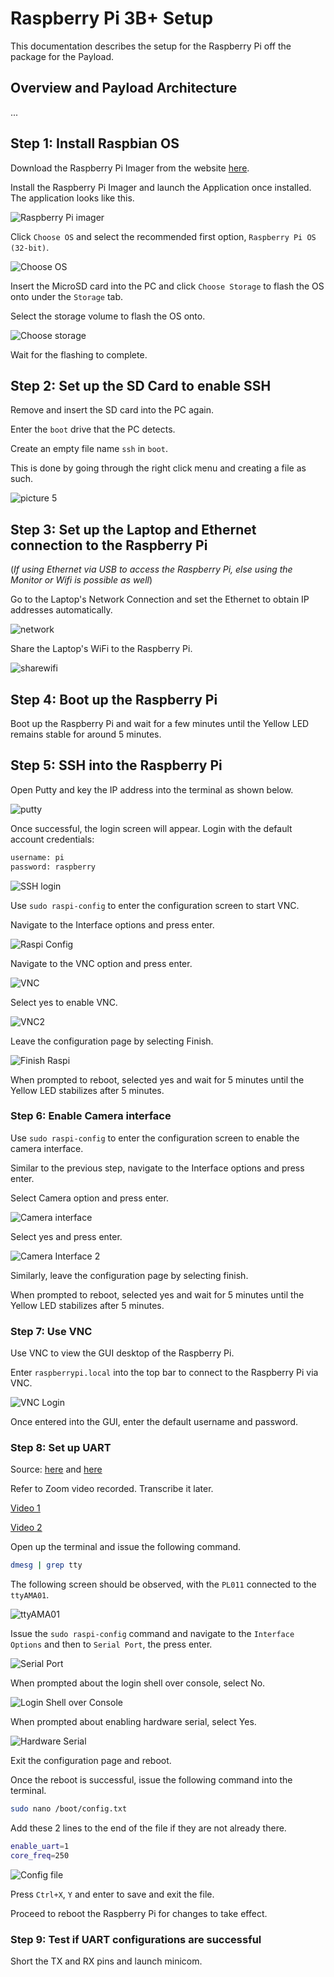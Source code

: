 # Raspberry Pi 3B+ Setup

This documentation describes the setup for the Raspberry Pi off the package for the Payload.

## Overview and Payload Architecture

...

## Step 1: Install Raspbian OS

Download the Raspberry Pi Imager from the website [here](https://www.raspberrypi.org/software/).

Install the Raspberry Pi Imager and launch the Application once installed. The application looks like this.

![Raspberry Pi imager](images/rpiimager.png)

Click `Choose OS` and select the recommended first option, `Raspberry Pi OS (32-bit)`.

![Choose OS](images/choose_os.png)  

Insert the MicroSD card into the PC and click `Choose Storage` to flash the OS onto under the `Storage` tab.

Select the storage volume to flash the OS onto.

![Choose storage](images/CHOOSE_STORAGE.png)  

Wait for the flashing to complete.

## Step 2: Set up the SD Card to enable SSH

Remove and insert the SD card into the PC again.

Enter the `boot` drive that the PC detects.

Create an empty file name `ssh` in `boot`.

This is done by going through the right click menu and creating a file as such.

![picture 5](images/ssh_file.png)  

## Step 3: Set up the Laptop and Ethernet connection to the Raspberry Pi

(*If using Ethernet via USB to access the Raspberry Pi, else using the Monitor or Wifi is possible as well*)

Go to the Laptop's Network Connection and set the Ethernet to obtain IP addresses automatically.

![network](https://www.diyhobi.com/wp-content/uploads/2016/11/set-ethernet-auto-obtain-ip-mylinuxcode.com_.png)

Share the Laptop's WiFi to the Raspberry Pi.

![sharewifi](https://www.diyhobi.com/wp-content/uploads/2016/11/share-wifi-internet-mylinuxcode.png)

## Step 4: Boot up the Raspberry Pi

Boot up the Raspberry Pi and wait for a few minutes until the Yellow LED remains stable for around 5 minutes.

## Step 5: SSH into the Raspberry Pi

Open Putty and key the IP address into the terminal as shown below.

![putty](https://www.diyhobi.com/wp-content/uploads/2016/12/putty-raspberrypi-local.png)

Once successful, the login screen will appear. Login with the default account credentials:

```bash
username: pi
password: raspberry
```

![SSH login](images/ssh_login.png)  

Use `sudo raspi-config` to enter the configuration screen to start VNC.

Navigate to the Interface options and press enter.

![Raspi Config](images/raspiconfig.png)  

Navigate to the VNC option and press enter.

![VNC](images/VNC.png)  

Select yes to enable VNC.

![VNC2](images/VNC2.png)

Leave the configuration page by selecting Finish.

![Finish Raspi](images/finishraspi.png)  

When prompted to reboot, selected yes and wait for 5 minutes until the Yellow LED stabilizes after 5 minutes.

### Step 6: Enable Camera interface

Use `sudo raspi-config` to enter the configuration screen to enable the camera interface.

Similar to the previous step, navigate to the Interface options and press enter.

Select Camera option and press enter.

![Camera interface](images/camerainterface.png)  

Select yes and press enter.

![Camera Interface 2](images/Camerainterface2.png)  

Similarly, leave the configuration page by selecting finish.

When prompted to reboot, selected yes and wait for 5 minutes until the Yellow LED stabilizes after 5 minutes.

### Step 7: Use VNC

Use VNC to view the GUI desktop of the Raspberry Pi.

Enter `raspberrypi.local` into the top bar to connect to the Raspberry Pi via VNC.

![VNC Login](images/vnc_login.png)  

Once entered into the GUI, enter the default username and password.

### Step 8: Set up UART

Source: [here](https://www.raspberrypi.org/documentation/configuration/uart.md) and [here](https://www.circuits.dk/setup-raspberry-pi-3-gpio-uart/)

Refer to Zoom video recorded. Transcribe it later.

[Video 1](https://youtu.be/Wx_LtSRWkB4)

[Video 2](https://youtu.be/2LdOYL3mz5s)

Open up the terminal and issue the following command.

```bash
dmesg | grep tty
```

The following screen should be observed, with the `PL011` connected to the `ttyAMA01`.

![ttyAMA01](images/AMA01.png)  

Issue the `sudo raspi-config` command and navigate to the `Interface Options` and then to `Serial Port`, the press enter.

![Serial Port](images/Serialport.png)  

When prompted about the login shell over console, select No.

![Login Shell over Console](images/loginshellconsole.png)  

When prompted about enabling hardware serial, select Yes.

![Hardware Serial](images/hardwareserial.png)  

Exit the configuration page and reboot.

Once the reboot is successful, issue the following command into the terminal.

```bash
sudo nano /boot/config.txt
```

Add these 2 lines to the end of the file if they are not already there.

```bash
enable_uart=1
core_freq=250
```

![Config file](images/bootconfig.png)  

Press `Ctrl+X`, `Y` and enter to save and exit the file.

Proceed to reboot the Raspberry Pi for changes to take effect.

### Step 9: Test if UART configurations are successful

Short the TX and RX pins and launch minicom.
